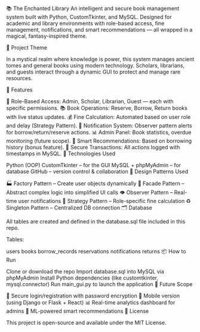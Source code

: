 📚 The Enchanted Library An intelligent and secure book management system built with Python, CustomTkinter, and MySQL. Designed for academic and library environments with role-based access, fine management, notifications, and smart recommendations — all wrapped in a magical, fantasy-inspired theme.

🔮 Project Theme

In a mystical realm where knowledge is power, this system manages ancient tomes and general books using modern technology. Scholars, librarians, and guests interact through a dynamic GUI to protect and manage rare resources.

🚀 Features

🔐 Role-Based Access: Admin, Scholar, Librarian, Guest — each with specific permissions.
📚 Book Operations: Reserve, Borrow, Return books with live status updates.
💰 Fine Calculation: Automated based on user role and delay (Strategy Pattern).
🔔 Notification System: Observer pattern alerts for borrow/return/reserve actions.
📊 Admin Panel: Book statistics, overdue monitoring (future scope).
🤖 Smart Recommendations: Based on borrowing history (bonus feature).
🧾 Secure Transactions: All actions logged with timestamps in MySQL.
🧱 Technologies Used

Python (OOP)
CustomTkinter – for the GUI
MySQL + phpMyAdmin – for database
GitHub – version control & collaboration
🧠 Design Patterns Used

🏭 Factory Pattern – Create user objects dynamically
🧩 Facade Pattern – Abstract complex logic into simplified UI calls
👁 Observer Pattern – Real-time user notifications
📐 Strategy Pattern – Role-specific fine calculation
♻ Singleton Pattern – Centralized DB connection
🗂 Database

All tables are created and defined in the database.sql file included in this repo.

Tables:

users
books
borrow_records
reservations
notifications
returns
📦 How to Run

Clone or download the repo
Import database.sql into MySQL via phpMyAdmin
Install Python dependencies (like customtkinter, mysql.connector)
Run main_gui.py to launch the application
🧭 Future Scope

🔑 Secure login/registration with password encryption
📱 Mobile version (using Django or Flask + React)
📊 Real-time analytics dashboard for admins
🤖 ML-powered smart recommendations
📎 License

This project is open-source and available under the MIT License.
